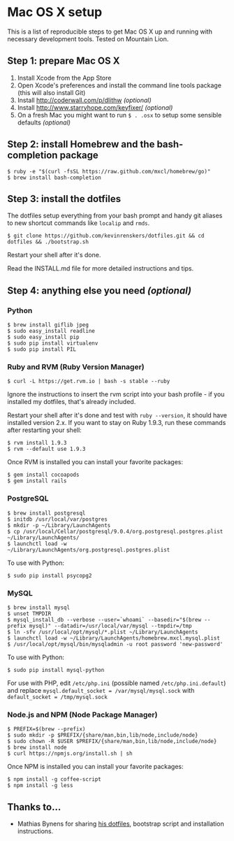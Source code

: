 # Mac OS X setup

This is a list of reproducible steps to get Mac OS X up and running with necessary development tools. Tested on Mountain Lion.


## Step 1: prepare Mac OS X

1. Install Xcode from the App Store
2. Open Xcode's preferences and install the command line tools package (this will also install Git)
3. Install http://coderwall.com/p/dlithw *(optional)*
4. Install http://www.starryhope.com/keyfixer/ *(optional)*
5. On a fresh Mac you might want to run `$ . .osx` to setup some sensible defaults *(optional)*


## Step 2: install Homebrew and the bash-completion package

    $ ruby -e "$(curl -fsSL https://raw.github.com/mxcl/homebrew/go)"
    $ brew install bash-completion


## Step 3: install the dotfiles

The dotfiles setup everything from your bash prompt and handy git aliases to new shortcut commands like `localip` and `rmds`.

    $ git clone https://github.com/kevinrenskers/dotfiles.git && cd dotfiles && ./bootstrap.sh
    
Restart your shell after it's done.
    
Read the INSTALL.md file for more detailed instructions and tips.


## Step 4: anything else you need *(optional)*

### Python

    $ brew install giflib jpeg
    $ sudo easy_install readline
    $ sudo easy_install pip
    $ sudo pip install virtualenv
    $ sudo pip install PIL
    
    
### Ruby and RVM (Ruby Version Manager)

    $ curl -L https://get.rvm.io | bash -s stable --ruby
    
Ignore the instructions to insert the rvm script into your bash profile - if you installed my dotfiles, that's already included.
    
Restart your shell after it's done and test with `ruby --version`, it should have installed version 2.x. If you want to stay on Ruby 1.9.3, run these commands after restarting your shell:

    $ rvm install 1.9.3
    $ rvm --default use 1.9.3

Once RVM is installed you can install your favorite packages:

    $ gem install cocoapods
    $ gem install rails


### PostgreSQL

    $ brew install postgresql
    $ initdb /usr/local/var/postgres
    $ mkdir -p ~/Library/LaunchAgents
    $ cp /usr/local/Cellar/postgresql/9.0.4/org.postgresql.postgres.plist ~/Library/LaunchAgents/
    $ launchctl load -w ~/Library/LaunchAgents/org.postgresql.postgres.plist

To use with Python:

    $ sudo pip install psycopg2


### MySQL

    $ brew install mysql
    $ unset TMPDIR
    $ mysql_install_db --verbose --user=`whoami` --basedir="$(brew --prefix mysql)" --datadir=/usr/local/var/mysql --tmpdir=/tmp
    $ ln -sfv /usr/local/opt/mysql/*.plist ~/Library/LaunchAgents
    $ launchctl load -w ~/Library/LaunchAgents/homebrew.mxcl.mysql.plist
    $ /usr/local/opt/mysql/bin/mysqladmin -u root password 'new-password'
    
To use with Python:

    $ sudo pip install mysql-python
    
For use with PHP, edit `/etc/php.ini` (possible named `/etc/php.ini.default`) and replace `mysql.default_socket = /var/mysql/mysql.sock` with `default_socket = /tmp/mysql.sock`


### Node.js and NPM (Node Package Manager)

    $ PREFIX=$(brew --prefix)
    $ sudo mkdir -p $PREFIX/{share/man,bin,lib/node,include/node}
    $ sudo chown -R $USER $PREFIX/{share/man,bin,lib/node,include/node}
    $ brew install node
    $ curl https://npmjs.org/install.sh | sh

Once NPM is installed you can install your favorite packages:

    $ npm install -g coffee-script
    $ npm install -g less


## Thanks to...
* Mathias Bynens for sharing [his dotfiles](https://github.com/mathiasbynens/dotfiles), bootstrap script and installation instructions.
